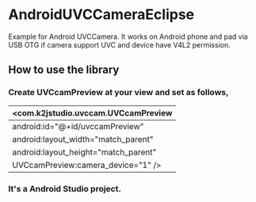 # AndroidUVCCameraEclipse
Example for Android UVCCamera. It works on Android phone and pad via USB OTG if camera support UVC and device have V4L2 permission.

## How to use the library

### Create UVCcamPreview at your view and set as follows, 
| <com.k2jstudio.uvccam.UVCcamPreview     |
|-----------------------------------------|
|    android:id="@+id/uvccamPreview"      |
|    android:layout_width="match_parent"  |
|    android:layout_height="match_parent" |
|    UVCcamPreview:camera_device="1" />   |

### It's a Android Studio project.


